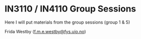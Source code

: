 # IN3110 / IN4110 Group Sessions

Here I will put materials from the group sessions (group 1 &amp; 5)



Frida Westby (f.m.e.westby@fys.uio.no)
